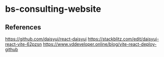 # bs-consulting-website

## References

<https://github.com/daisyui/react-daisyui>
<https://stackblitz.com/edit/daisyui-react-vite-62pzsn>
<https://www.vddeveloper.online/blog/vite-react-deploy-github>
